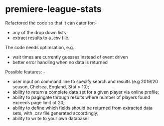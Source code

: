 # premiere-league-stats

Refactored the code so that it can cater for:- 
-   any of the drop down lists
-   extract results to a .csv file. 
 
The code needs optimsation, e.g. 
-   wait times are currently guesses instead of event driven 
-   better error handling when no data is returned

Possible features: -

-   user input on command line to specify search and results (e.g 2019/20 season, Chelsea, England, Stat > 10);
-   ability to return a complete data set for a given player via online profile;
-   ability to pagingate through results where number of players found exceeds page limit of 20;
-   ability to define which fields should be returned from extracted data sets, with .csv file generated accordingly;
-   ability to write to your own database!